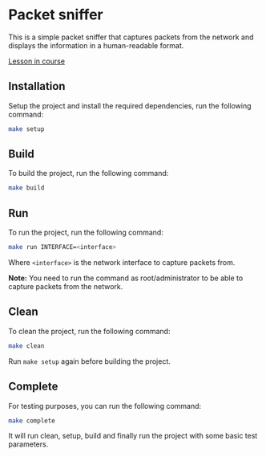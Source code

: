 # Packet sniffer

This is a simple packet sniffer that captures packets from the network and displays the information in a human-readable format.

[Lesson in course](https://codedeviate.github.io/aicollection/go-tools-packet-sniffer.html)

## Installation

Setup the project and install the required dependencies, run the following command:

```bash
make setup
```

## Build

To build the project, run the following command:

```bash
make build
```

## Run

To run the project, run the following command:

```bash
make run INTERFACE=<interface>
```

Where `<interface>` is the network interface to capture packets from.

**Note:** You need to run the command as root/administrator to be able to capture packets from the network.

## Clean

To clean the project, run the following command:

```bash
make clean
```

Run `make setup` again before building the project.

## Complete

For testing purposes, you can run the following command:

```bash
make complete
```

It will run clean, setup, build and finally run the project with some basic test parameters.

